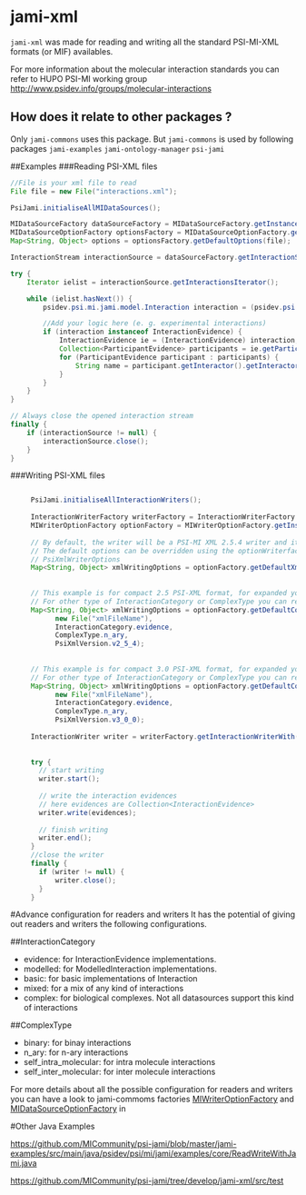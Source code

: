 # jami-xml

`jami-xml` was made for reading and writing all the standard PSI-MI-XML formats (or MIF) availables.

For more information about the molecular interaction standards you can refer to HUPO PSI-MI working group http://www.psidev.info/groups/molecular-interactions

## How does it relate to other packages ?

Only `jami-commons` uses this package. But `jami-commons` is used by following packages
`jami-examples`
`jami-ontology-manager`
`psi-jami`

##Examples
###Reading PSI-XML files

```java
//File is your xml file to read
File file = new File("interactions.xml");

PsiJami.initialiseAllMIDataSources();

MIDataSourceFactory dataSourceFactory = MIDataSourceFactory.getInstance();
MIDataSourceOptionFactory optionsFactory = MIDataSourceOptionFactory.getInstance();
Map<String, Object> options = optionsFactory.getDefaultOptions(file);

InteractionStream interactionSource = dataSourceFactory.getInteractionSourceWith(options);

try {
    Iterator ielist = interactionSource.getInteractionsIterator();

    while (ielist.hasNext()) {
        psidev.psi.mi.jami.model.Interaction interaction = (psidev.psi.mi.jami.model.Interaction) ielist.next();

        //Add your logic here (e. g. experimental interactions)
        if (interaction instanceof InteractionEvidence) {
            InteractionEvidence ie = (InteractionEvidence) interaction;
            Collection<ParticipantEvidence> participants = ie.getParticipants();
            for (ParticipantEvidence participant : participants) {
                String name = participant.getInteractor().getInteractorType().getShortName();
            }
        }
    }
}

// Always close the opened interaction stream
finally {
    if (interactionSource != null) {
        interactionSource.close();
    }
}
```
###Writing PSI-XML files

```java  

     PsiJami.initialiseAllInteractionWriters();
     
     InteractionWriterFactory writerFactory = InteractionWriterFactory.getInstance();
     MIWriterOptionFactory optionFactory = MIWriterOptionFactory.getInstance();
     
     // By default, the writer will be a PSI-MI XML 2.5.4 writer and it will write expanded PSI-MI XML
     // The default options can be overridden using the optionWriterfactory or by manually adding options listed in
     // PsiXmlWriterOptions
     Map<String, Object> xmlWritingOptions = optionFactory.getDefaultXmlOptions(new File("xmlFileName"));
     
     
     // This example is for compact 2.5 PSI-XML format, for expanded you can use optionFactory.getDefaultExpandedXmlOptions()
     // For other type of InteractionCategory or ComplexType you can refer to the advance options
     Map<String, Object> xmlWritingOptions = optionFactory.getDefaultCompactXmlOptions(
           new File("xmlFileName"),
           InteractionCategory.evidence,
           ComplexType.n_ary,
           PsiXmlVersion.v2_5_4);
     
     
     // This example is for compact 3.0 PSI-XML format, for expanded you can use optionFactory.getDefaultExpandedXmlOptions()
     // For other type of InteractionCategory or ComplexType you can refer to the advance options
     Map<String, Object> xmlWritingOptions = optionFactory.getDefaultCompactXmlOptions(
           new File("xmlFileName"),
           InteractionCategory.evidence,
           ComplexType.n_ary,
           PsiXmlVersion.v3_0_0);
     
     InteractionWriter writer = writerFactory.getInteractionWriterWith(xmlWritingOptions);
     
     
     try {
       // start writing
       writer.start();
     
       // write the interaction evidences
       // here evidences are Collection<InteractionEvidence>
       writer.write(evidences);
     
       // finish writing
       writer.end();
     }
     //close the writer
     finally {
       if (writer != null) {
           writer.close();
       }
     }
```

#Advance configuration for readers and writers
It has the potential of giving out readers and writers the following configurations.

##InteractionCategory
 - evidence: for InteractionEvidence implementations.
 - modelled: for ModelledInteraction implementations.
 - basic: for basic implementations of Interaction
 - mixed: for a mix of any kind of interactions
 - complex: for biological complexes. Not all datasources support this kind of interactions
 
##ComplexType
 - binary: for binay interactions
 - n_ary: for n-ary interactions
 - self_intra_molecular: for intra molecule interactions
 - self_inter_molecular: for inter molecule interactions

For more details about all the possible configuration for readers and writers you can have a look to jami-commoms factories [MIWriterOptionFactory](https://github.com/MICommunity/psi-jami/blob/master/jami-commons/src/main/java/psidev/psi/mi/jami/commons/MIWriterOptionFactory.java) and [MIDataSourceOptionFactory](https://github.com/MICommunity/psi-jami/blob/master/jami-commons/src/main/java/psidev/psi/mi/jami/commons/MIDataSourceOptionFactory.java) in

#Other Java Examples

https://github.com/MICommunity/psi-jami/blob/master/jami-examples/src/main/java/psidev/psi/mi/jami/examples/core/ReadWriteWithJami.java

https://github.com/MICommunity/psi-jami/tree/develop/jami-xml/src/test



